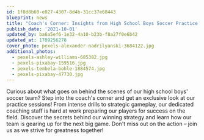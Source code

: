 ```yaml
---
id: 1f8d8b60-e027-4307-8d4b-31cc37e68443
blueprint: news
title: "Coach's Corner: Insights from High School Boys Soccer Practice Sessions"
publish_date: '2021-10-01'
updated_by: ba6a5ef6-1e32-4a10-b23b-f8a27f0e6b42
updated_at: 1709256278
cover_photo: pexels-alexander-nadrilyanski-3684122.jpg
additional_photos:
  - pexels-ashley-williams-685382.jpg
  - pexels-pixabay-159516.jpg
  - pexels-tembela-bohle-1884574.jpg
  - pexels-pixabay-47730.jpg
---
```

Curious about what goes on behind the scenes of our high school boys' soccer team? Step into the coach's corner and get an exclusive look at our practice sessions! From intense drills to strategic gameplay, our dedicated coaching staff is hard at work preparing our players for success on the field. Discover the secrets behind our winning strategy and learn how our team is gearing up for the next big game. Don't miss out on the action – join us as we strive for greatness together!